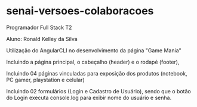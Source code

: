 # senai-versoes-colaboracoes

Programador Full Stack T2

Aluno: Ronald Kelley da Silva

Utilização do AngularCLI no desenvolvimento da página "Game Mania"

Incluindo a página principal, o cabeçalho (header) e o rodapé (footer),  

Incluindo 04 páginas vinculadas para exposição dos produtos (notebook, PC gamer, playstation e celular)

Incluindo 02 formulários (Login e Cadastro de Usuário), sendo que o botão do Login executa console.log para exibir nome do usuário e senha.
